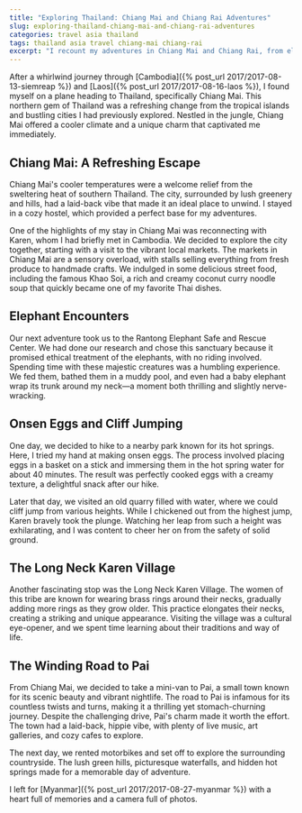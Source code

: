 ```yaml
---
title: "Exploring Thailand: Chiang Mai and Chiang Rai Adventures"
slug: exploring-thailand-chiang-mai-and-chiang-rai-adventures
categories: travel asia thailand
tags: thailand asia travel chiang-mai chiang-rai
excerpt: "I recount my adventures in Chiang Mai and Chiang Rai, from elephant sanctuaries to cliff jumping and exploring local markets."
---
```


After a whirlwind journey through [Cambodia]({% post_url 2017/2017-08-13-siemreap %}) and [Laos]({% post_url 2017/2017-08-16-laos %}), I found myself on a plane heading to Thailand, specifically Chiang Mai. This northern gem of Thailand was a refreshing change from the tropical islands and bustling cities I had previously explored. Nestled in the jungle, Chiang Mai offered a cooler climate and a unique charm that captivated me immediately.

## Chiang Mai: A Refreshing Escape

Chiang Mai's cooler temperatures were a welcome relief from the sweltering heat of southern Thailand. The city, surrounded by lush greenery and hills, had a laid-back vibe that made it an ideal place to unwind. I stayed in a cozy hostel, which provided a perfect base for my adventures.

One of the highlights of my stay in Chiang Mai was reconnecting with Karen, whom I had briefly met in Cambodia. We decided to explore the city together, starting with a visit to the vibrant local markets. The markets in Chiang Mai are a sensory overload, with stalls selling everything from fresh produce to handmade crafts. We indulged in some delicious street food, including the famous Khao Soi, a rich and creamy coconut curry noodle soup that quickly became one of my favorite Thai dishes.

## Elephant Encounters

Our next adventure took us to the Rantong Elephant Safe and Rescue Center. We had done our research and chose this sanctuary because it promised ethical treatment of the elephants, with no riding involved. Spending time with these majestic creatures was a humbling experience. We fed them, bathed them in a muddy pool, and even had a baby elephant wrap its trunk around my neck—a moment both thrilling and slightly nerve-wracking.

## Onsen Eggs and Cliff Jumping

One day, we decided to hike to a nearby park known for its hot springs. Here, I tried my hand at making onsen eggs. The process involved placing eggs in a basket on a stick and immersing them in the hot spring water for about 40 minutes. The result was perfectly cooked eggs with a creamy texture, a delightful snack after our hike.

Later that day, we visited an old quarry filled with water, where we could cliff jump from various heights. While I chickened out from the highest jump, Karen bravely took the plunge. Watching her leap from such a height was exhilarating, and I was content to cheer her on from the safety of solid ground.

## The Long Neck Karen Village

Another fascinating stop was the Long Neck Karen Village. The women of this tribe are known for wearing brass rings around their necks, gradually adding more rings as they grow older. This practice elongates their necks, creating a striking and unique appearance. Visiting the village was a cultural eye-opener, and we spent time learning about their traditions and way of life.

## The Winding Road to Pai

From Chiang Mai, we decided to take a mini-van to Pai, a small town known for its scenic beauty and vibrant nightlife. The road to Pai is infamous for its countless twists and turns, making it a thrilling yet stomach-churning journey. Despite the challenging drive, Pai's charm made it worth the effort. The town had a laid-back, hippie vibe, with plenty of live music, art galleries, and cozy cafes to explore.

The next day, we rented motorbikes and set off to explore the surrounding countryside. The lush green hills, picturesque waterfalls, and hidden hot springs made for a memorable day of adventure.

I left for [Myanmar]({% post_url 2017/2017-08-27-myanmar %}) with a heart full of memories and a camera full of photos.
